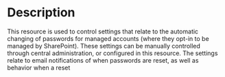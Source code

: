 # Description

This resource is used to control settings that relate to the automatic
changing of passwords for managed accounts (where they opt-in to be managed by
SharePoint). These settings can be manually controlled through central
administration, or configured in this resource. The settings relate to email
notifications of when passwords are reset, as well as behavior when a reset
